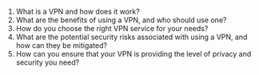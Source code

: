 

1. What is a VPN and how does it work?
2. What are the benefits of using a VPN, and who should use one?
3. How do you choose the right VPN service for your needs?
4. What are the potential security risks associated with using a VPN, and how can they be mitigated?
5. How can you ensure that your VPN is providing the level of privacy and security you need?